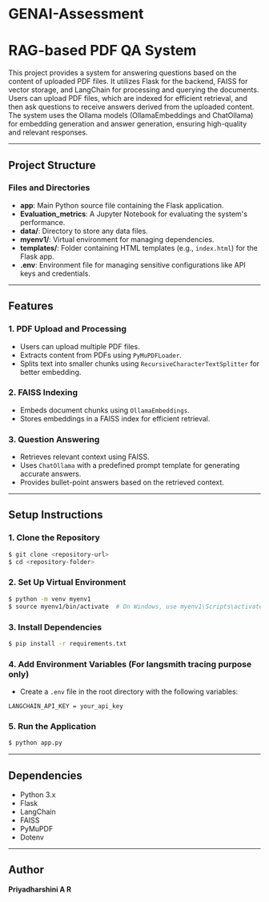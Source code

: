 # GENAI-Assessment

# RAG-based PDF QA System

This project provides a system for answering questions based on the content of uploaded PDF files. It utilizes Flask for the backend, FAISS for vector storage, and LangChain for processing and querying the documents. Users can upload PDF files, which are indexed for efficient retrieval, and then ask questions to receive answers derived from the uploaded content. The system uses the Ollama models (OllamaEmbeddings and ChatOllama) for embedding generation and answer generation, ensuring high-quality and relevant responses.

---

## Project Structure

### **Files and Directories**

- **app**: Main Python source file containing the Flask application.
- **Evaluation_metrics**: A Jupyter Notebook for evaluating the system's performance.
- **data/**: Directory to store any data files.
- **myenv1/**: Virtual environment for managing dependencies.
- **templates/**: Folder containing HTML templates (e.g., `index.html`) for the Flask app.
- **.env**: Environment file for managing sensitive configurations like API keys and credentials.

---

## Features

### 1. **PDF Upload and Processing**

- Users can upload multiple PDF files.
- Extracts content from PDFs using `PyMuPDFLoader`.
- Splits text into smaller chunks using `RecursiveCharacterTextSplitter` for better embedding.

### 2. **FAISS Indexing**

- Embeds document chunks using `OllamaEmbeddings`.
- Stores embeddings in a FAISS index for efficient retrieval.

### 3. **Question Answering**

- Retrieves relevant context using FAISS.
- Uses `ChatOllama` with a predefined prompt template for generating accurate answers.
- Provides bullet-point answers based on the retrieved context.

---

## Setup Instructions

### **1. Clone the Repository**

```bash
$ git clone <repository-url>
$ cd <repository-folder>
```

### **2. Set Up Virtual Environment**

```bash
$ python -m venv myenv1
$ source myenv1/bin/activate  # On Windows, use myenv1\Scripts\activate
```

### **3. Install Dependencies**

```bash
$ pip install -r requirements.txt
```

### **4. Add Environment Variables** (For langsmith tracing purpose only)

- Create a `.env` file in the root directory with the following variables:

```
LANGCHAIN_API_KEY = your_api_key
```

### **5. Run the Application**

```bash
$ python app.py
```

---

## Dependencies

- Python 3.x
- Flask
- LangChain
- FAISS
- PyMuPDF
- Dotenv

---

## Author

**Priyadharshini A R**
